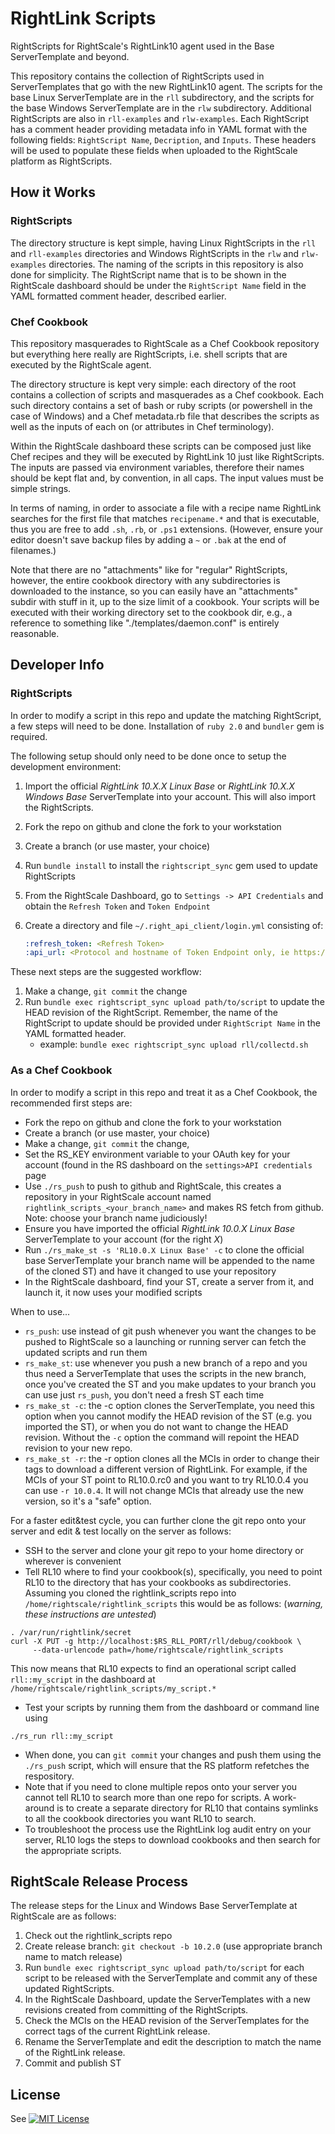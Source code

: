 RightLink Scripts
=================

RightScripts for RightScale's RightLink10 agent used in the Base ServerTemplate and beyond.

This repository contains the collection of RightScripts used in ServerTemplates that go with
the new RightLink10 agent. The scripts for the base Linux ServerTemplate are in the
`rll` subdirectory, and the scripts for the base Windows ServerTemplate are in the `rlw`
subdirectory. Additional RightScripts are also in `rll-examples` and `rlw-examples`.  Each
RightScript has a comment header providing metadata info in YAML format with the following
fields: `RightScript Name`, `Decription`, and `Inputs`. These headers will be used
to populate these fields when uploaded to the RightScale platform as RightScripts.

How it Works
------------
### RightScripts
The directory structure is kept simple, having Linux RightScripts in the `rll` and `rll-examples`
directories and Windows RightScripts in the `rlw` and `rlw-examples` directories.  The naming of
the scripts in this repository is also done for simplicity. The RightScript name that is to be
shown in the RightScale dashboard should be under the `RightScript Name` field in the YAML
formatted comment header, described earlier.

### Chef Cookbook
This repository masquerades to RightScale as a Chef Cookbook repository but everything here
really are RightScripts, i.e. shell scripts that are executed by the RightScale agent.

The directory structure is kept very simple: each directory of the root contains a collection
of scripts and masquerades as a Chef cookbook. Each such directory contains a set of bash or
ruby scripts (or powershell in the case of Windows) and a Chef metadata.rb file that describes
the scripts as well as the inputs of each on (or attributes in Chef terminology).

Within the RightScale dashboard these scripts can be composed just like Chef recipes and they
will be executed by RightLink 10 just like RightScripts. The inputs are passed via environment
variables, therefore their names should be kept flat and, by convention, in all caps. The
input values must be simple strings.

In terms of naming, in order to associate a file with a recipe name RightLink searches for the
first file that matches `recipename.*` and that is executable, thus you are free to add `.sh`,
`.rb`, or `.ps1` extensions. (However, ensure your editor doesn't save backup files by adding
a `~` or `.bak` at the end of filenames.)

Note that there are no "attachments" like for "regular" RightScripts, however, the entire
cookbook directory with any subdirectories is downloaded to the instance, so you can easily have
an "attachments" subdir with stuff in it, up to the size limit of a cookbook. Your scripts will
be executed with their working directory set to the cookbook dir, e.g., a reference to
something like "./templates/daemon.conf" is entirely reasonable.

Developer Info
--------------
### RightScripts
In order to modify a script in this repo and update the matching RightScript, a few steps will need
to be done.  Installation of `ruby 2.0` and `bundler` gem is required.

The following setup should only need to be done once to setup the development environment:

1. Import the official _RightLink 10.X.X Linux Base_ or _RightLink 10.X.X Windows Base_ ServerTemplate into
   your account. This will also import the RightScripts.
1. Fork the repo on github and clone the fork to your workstation
1. Create a branch (or use master, your choice)
1. Run `bundle install` to install the `rightscript_sync` gem used to update RightScripts
1. From the RightScale Dashboard, go to `Settings -> API Credentials` and obtain the `Refresh Token`
   and `Token Endpoint`
1. Create a directory and file `~/.right_api_client/login.yml` consisting of:

   ```yml
   :refresh_token: <Refresh Token>
   :api_url: <Protocol and hostname of Token Endpoint only, ie https://us-3.rightscale.com>
   ```

These next steps are the suggested workflow:

1. Make a change, `git commit` the change
1. Run `bundle exec rightscript_sync upload path/to/script` to update the HEAD revision of the RightScript.
   Remember, the name of the RightScript to update should be provided under `RightScript Name` in the YAML
   formatted header.
   * example: `bundle exec rightscript_sync upload rll/collectd.sh`

### As a Chef Cookbook
In order to modify a script in this repo and treat it as a Chef Cookbook, the recommended first steps are:
- Fork the repo on github and clone the fork to your workstation
- Create a branch (or use master, your choice)
- Make a change, `git commit` the change,
- Set the RS_KEY environment variable to your OAuth key for your account (found in the RS dashboard
  on the `settings>API credentials` page
- Use `./rs_push` to push to github and RightScale, this creates a repository in your RightScale
  account named `rightlink_scripts_<your_branch_name>` and makes RS fetch from github. Note:
  choose your branch name judiciously!
- Ensure you have imported the official _RightLink 10.0.X Linux Base_ ServerTemplate to your
  account (for the right _X_)
- Run `./rs_make_st -s 'RL10.0.X Linux Base' -c` to clone the official base ServerTemplate
  your branch name will be appended to the name of the cloned ST) and have it changed to use
  your repository
- In the RightScale dashboard, find your ST, create a server from it, and launch it, it now
  uses your modified scripts

When to use...
- `rs_push`: use instead of git push whenever you want the changes to be pushed to RightScale
  so a launching or running server can fetch the updated scripts and run them
- `rs_make_st`: use whenever you push a new branch of a repo and you thus need a ServerTemplate
  that uses the scripts in the new branch, once you've created the ST and you make updates to
  your branch you can use just `rs_push`, you don't need a fresh ST each time
- `rs_make_st -c`: the -c option clones the ServerTemplate, you need this option when you cannot
  modify the HEAD revision of the ST (e.g. you imported the ST), or when you do not want to
  change the HEAD revision. Without the `-c` option the command will repoint the HEAD revision
  to your new repo.
- `rs_make_st -r`: the -r option clones all the MCIs in order to change their tags to download
  a different version of RightLink. For example, if the MCIs of your ST point to RL10.0.rc0 and you
  want to try RL10.0.4 you can use `-r 10.0.4`. It will not change MCIs that already use
  the new version, so it's a "safe" option.

For a faster edit&test cycle, you can further clone the git repo onto your server and edit & test
locally on the server as follows:
- SSH to the server and clone your git repo to your home directory or wherever is convenient
- Tell RL10 where to find your cookbook(s), specifically, you need to point RL10 to the directory
  that has your cookbooks as subdirectories. Assuming you cloned the rightlink_scripts repo
  into `/home/rightscale/rightlink_scripts` this would be as follows:
  (_warning, these instructions are untested_)
```
. /var/run/rightlink/secret
curl -X PUT -g http://localhost:$RS_RLL_PORT/rll/debug/cookbook \
     --data-urlencode path=/home/rightscale/rightlink_scripts
```
  This now means that RL10 expects to find an operational script called `rll::my_script` in the
  dashboard at `/home/rightscale/rightlink_scripts/my_script.*`
- Test your scripts by running them from the dashboard or command line using
```
./rs_run rll::my_script
```
- When done, you can `git commit` your changes and push them using the `./rs_push` script, which
  will ensure that the RS platform refetches the respository.
- Note that if you need to clone multiple repos onto your server you cannot tell RL10 to search
  more than one repo for scripts. A work-around is to create a separate directory for RL10 that
  contains symlinks to all the cookbook directories you want RL10 to search.
- To troubleshoot the process use the RightLink log audit entry on your server, RL10 logs
  the steps to download cookbooks and then search for the appropriate scripts.

RightScale Release Process
--------------------------
The release steps for the Linux and Windows Base ServerTemplate at RightScale are as follows:

1. Check out the rightlink_scripts repo
1. Create release branch: `git checkout -b 10.2.0` (use appropriate branch name to match release)
1. Run `bundle exec rightscript_sync upload path/to/script` for each script to be released with the ServerTemplate and commit any of these updated RightScripts.
1. In the RightScale Dashboard, update the ServerTemplates with a new revisions created from committing of the RightScripts.
1. Check the MCIs on the HEAD revision of the ServerTemplates for the correct tags of the current RightLink release.
1. Rename the ServerTemplate and edit the description to match the name of the RightLink release.
1. Commit and publish ST

License
-------
See [![MIT License](http://img.shields.io/:license-mit-blue.svg)](LICENSE)

